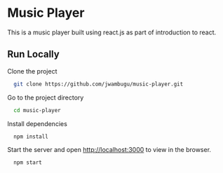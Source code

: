 # Music Player

This is a music player built using react.js as part of introduction to react.

## Run Locally

Clone the project

```bash
  git clone https://github.com/jwambugu/music-player.git
```

Go to the project directory

```bash
  cd music-player
```

Install dependencies

```bash
  npm install
```

Start the server and open [http://localhost:3000](http://localhost:3000) to view in the browser.

```bash
  npm start
```
